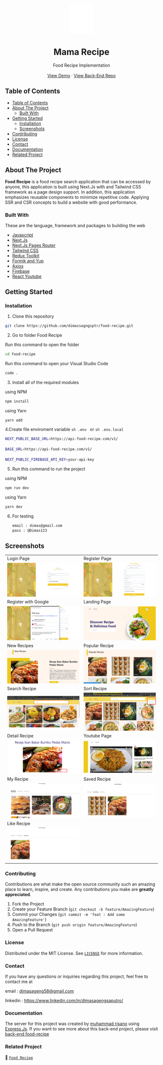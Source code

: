 <br />
<div align="center">
  <a href="https://github.com/dimassagngsptr/food-recipe.git">
    <img src="/docs/screenshot/logo.png" alt="Logo" width="80">
  </a>

  <h1 align="center">Mama Recipe</h1>

  <p align="center">
    Food Recipe Implementation
    <br />
    <br />
    <a href="https://food-recipe-dimas.vercel.app/" target="_blank">View Demo</a>
    ·
    <a href="https://github.com/dimassagngsptr/pijar-mama-recipe.git" target="_blank">View Back-End Repo</a>
  </p>
</div>

## Table of Contents

- [Table of Contents](#table-of-contents)
- [About The Project](#about-the-project)
  - [Built With](#built-with)
- [Getting Started](#getting-started)
  - [Installation](#installation)
  - [Screenshots](#screenshots)
- [Contributing](#contributing)
- [License](#license)
- [Contact](#contact)
- [Documentation](#documentation)
- [Related Project](#related-project)

## About The Project

**Food Recipe** is a food recipe search application that can be accessed by anyone, this application is built using Next.Js with and Tailwind CSS framework as a page design support. In addition, this application emphasizes reusable components to minimize repetitive code. Applying SSR and CSR concepts to build a website with good performance.

### Built With

These are the language, framework and packages to building the web

- [Javascript](https://nodejs.org/en)
- [Next.Js](https://nextjs.org/)
- [Next.Js Pages Router](https://nextjs.org/)
- [Tailwind CSS](https://tailwindcss.com/)
- [Redux Toolkit](https://redux-toolkit.js.org/)
- [Formik and Yup](https://formik.org/)
- [Axios](https://axios-http.com/)
- [Firebase](https://firebase.google.com/)
- [React Youtube](https://github.com/tjallingt/react-youtube)

## Getting Started

### Installation

1. Clone this repository

```sh
git clone https://github.com/dimassagngsptr/food-recipe.git
```

2. Go to folder Food Recipe

Run this command to open the folder

```sh
cd food-recipe
```

Run this command to open your Visual Studio Code

```sh
code .
```

3. Install all of the required modules

using NPM

```sh
npm install
```

using Yarn

```sh
yarn add
```

4.Create file enviroment variable `sh .env ` or `sh .env.local`

```sh
NEXT_PUBLIC_BASE_URL=https://api-food-recipe.com/v1/

BASE_URL=https://api-food-recipe.com/v1/

NEXT_PUBLIC_FIREBASE_API_KEY=your-api-key
```

5. Run this command to run the project

using NPM

```sh
npm run dev
```

using Yarn

```sh
yarn dev
```

6. For testing
   ```sh
   email : dimas@gmail.com
   pass : @Dimas123
   ```

## Screenshots

<table>
  <tr>
    <td>Login Page</td>
    <td>Register Page</td>
  </tr>
  <tr>
    <td><img src="/docs/screenshot/login-page.png"/></td>
    <td><img src="/docs/screenshot/register-page.png"/></td>
  </tr>
  <tr>
    <td>Register with Google</td>
    <td>Landing Page</td>
  </tr>
  <tr>
    <td><img src="/docs/screenshot/register-with-google.png"
 /></td>
    <td><img src="/docs/screenshot/landing-page-after-login.png"/></td>
  </tr>
  <tr>
    <td>New Recipes</td>
    <td>Popular Recipe</td>
  </tr>
  <tr>
    <td><img src="/docs/screenshot/new-recipe.png" /></td>
    <td><img src="/docs/screenshot/popular-recipe.png" /></td>
  </tr>
  <tr>
    <td>Search Recipe</td>
    <td>Sort Recipe</td>
  </tr>
  <tr>
    <td><img src="/docs/screenshot/search-page.png" /></td>
    <td><img src="/docs/screenshot/sort-page.png" /></td>
  </tr>
  <tr>
    <td>Detail Recipe</td>
    <td>Youtube Page</td>
  </tr>
  <tr>
    <td><img src="./docs/screenshot/detail-recipe-page.png" /></td>
    <td><img src="/docs/screenshot/youtube-page.png" /></td>
  </tr>
  <tr>
    <td>My Recipe</td>
    <td>Saved Recipe</td>
  </tr>
  <tr>
    <td><img src="/docs/screenshot/profile-page.png" /></td>
    <td><img src="/docs/screenshot/profile-page-2.png" /></td>
  </tr>
  <tr>
    <td>Like Recipe</td>
  </tr>
  <tr>
    <td><img src="/docs/screenshot/profile-page-3.png" /></td>
  </tr> 
</table>

### Contributing

Contributions are what make the open source community such an amazing place to learn, inspire, and create. Any contributions you make are **greatly appreciated**.

1. Fork the Project
2. Create your Feature Branch (`git checkout -b feature/AmazingFeature`)
3. Commit your Changes (`git commit -m 'feat : Add some AmazingFeature'`)
4. Push to the Branch (`git push origin feature/AmazingFeature`)
5. Open a Pull Request

### License

Distributed under the MIT License. See [`LICENSE`](https://github.com/dimassagngsptr/food-recipe/blob/master/LICENSE) for more information.

### Contact

If you have any questions or inquiries regarding this project, feel free to contact me at 

email : dimasageng58@gmail.com

linkedin : https://www.linkedin.com/in/dimasagengsaputro/


### Documentation

The server for this project was created by [muhammad risano](https://github.com/muhammadrisano) using [Express.Js](https://expressjs.com/). If you want to see more about this back-end project, please visit [back-end food-recipe](https://github.com/dimassagngsptr/pijar-mama-recipe.git)

### Related Project

:rocket: [`Food Recipe`](https://github.com/dimassagngsptr/food-recipe.git)
